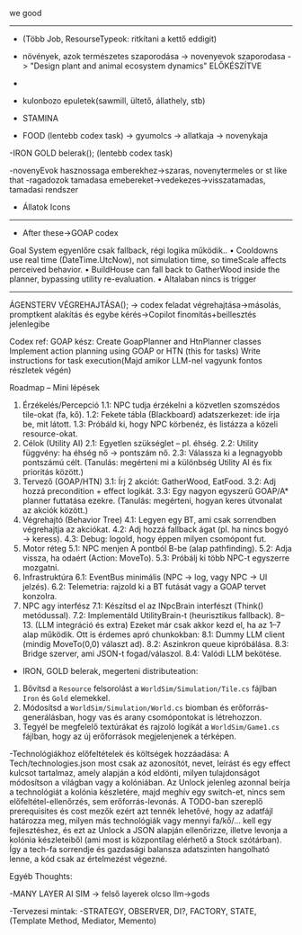 ﻿
we good

-----------------------

- (Több Job, ResourseTypeok: ritkítani a kettő eddigit)

- növények, azok természetes szaporodása -> novenyevok szaporodasa
-> "Design plant and animal ecosystem dynamics" ELŐKÉSZÍTVE
- 
- kulonbozo epuletek(sawmill, ültető, állathely, stb)
- STAMINA
- FOOD (lentebb codex task)
-> gyumolcs
-> allatkaja
-> novenykaja

-IRON GOLD belerak(); (lentebb codex task)

-novenyEvok hasznossaga emberekhez->szaras, novenytermeles or st like that
-ragadozok tamadasa emebereket->vedekezes->visszatamadas, tamadasi rendszer

- Állatok Icons

-----------------------


- After these->GOAP codex

Goal System egyenlőre csak fallback, régi logika működik..
•	Cooldowns use real time (DateTime.UtcNow), not simulation time, so timeScale affects perceived behavior.
•	BuildHouse can fall back to GatherWood inside the planner, bypassing utility re-evaluation.
•   Altalaban nincs is trigger

-----------------------


ÁGENSTERV VÉGREHAJTÁSA();
-> codex feladat végrehajtása->másolás, promptkent alakítás és egybe kérés->Copilot finomítás+beillesztés jelenlegibe

Codex ref:
GOAP kész: Create GoapPlanner and HtnPlanner classes
Implement action planning using GOAP or HTN (this for tasks)
Write instructions for task execution(Majd amikor LLM-nel vagyunk fontos részletek végén)


Roadmap – Mini lépések
1. Érzékelés/Percepció
 1.1: NPC tudja érzékelni a közvetlen szomszédos tile-okat (fa, kő).
 1.2: Fekete tábla (Blackboard) adatszerkezet: ide írja be, mit látott.
 1.3: Próbáld ki, hogy NPC körbenéz, és listázza a közeli resource-okat.
2. Célok (Utility AI)
 2.1: Egyetlen szükséglet – pl. éhség.
 2.2: Utility függvény: ha éhség nő → pontszám nő.
 2.3: Válassza ki a legnagyobb pontszámú célt.
(Tanulás: megérteni mi a különbség Utility AI és fix prioritás között.)
3. Tervező (GOAP/HTN)
 3.1: Írj 2 akciót: GatherWood, EatFood.
 3.2: Adj hozzá precondition + effect logikát.
 3.3: Egy nagyon egyszerű GOAP/A* planner futtatása ezekre.
(Tanulás: megérteni, hogyan keres útvonalat az akciók között.)
4. Végrehajtó (Behavior Tree)
 4.1: Legyen egy BT, ami csak sorrendben végrehajtja az akciókat.
 4.2: Adj hozzá fallback ágat (pl. ha nincs bogyó → keress).
 4.3: Debug: logold, hogy éppen milyen csomópont fut.
5. Motor réteg
 5.1: NPC menjen A pontból B-be (alap pathfinding).
 5.2: Adja vissza, ha odaért (Action: MoveTo).
 5.3: Próbálj ki több NPC-t egyszerre mozgatni.
6. Infrastruktúra
 6.1: EventBus minimális (NPC → log, vagy NPC → UI jelzés).
 6.2: Telemetria: rajzold ki a BT futását vagy a GOAP tervet konzolra.
7. NPC agy interfész
 7.1: Készítsd el az INpcBrain interfészt (Think() metódussal).
 7.2: Implementáld UtilityBrain-t (heurisztikus fallback).
8–13. (LLM integráció és extra)
Ezeket már csak akkor kezd el, ha az 1–7 alap működik. Ott is érdemes apró chunkokban:
 8.1: Dummy LLM client (mindig MoveTo(0,0) választ ad).
 8.2: Aszinkron queue kipróbálása.
 8.3: Bridge szerver, ami JSON-t fogad/válaszol.
 8.4: Valódi LLM bekötése.



- IRON, GOLD belerak, megerteni distributeation: 
1. Bővítsd a `Resource` felsorolást a `WorldSim/Simulation/Tile.cs` fájlban `Iron` és `Gold` elemekkel.
2. Módosítsd a `WorldSim/Simulation/World.cs` biomban és erőforrás-generálásban, hogy vas és arany csomópontokat is létrehozzon.
3. Tegyél be megfelelő textúrákat és rajzoló logikát a `WorldSim/Game1.cs` fájlban, hogy az új erőforrások megjelenjenek a térképen.


-Technológiákhoz előfeltételek és költségek hozzáadása: 
A Tech/technologies.json most csak az azonosítót, nevet, leírást és egy effect kulcsot tartalmaz, 
amely alapján a kód eldönti, milyen tulajdonságot módosítson a világban vagy a kolóniában. 
Az Unlock jelenleg azonnal beírja a technológiát a kolónia készletére, majd meghív egy switch-et, 
nincs sem előfeltétel-ellenőrzés, sem erőforrás-levonás. A TODO-ban szereplő prerequisites és cost mezők ezért 
azt tennék lehetővé, hogy az adatfájl határozza meg, milyen más technológiák vagy mennyi fa/kő/… kell egy 
fejlesztéshez, és ezt az Unlock a JSON alapján ellenőrizze, illetve levonja a kolónia készleteiből (ami most is 
központilag elérhető a Stock szótárban). Így a tech-fa sorrendje és gazdasági balansza adatszinten hangolható lenne, 
a kód csak az értelmezést végezné.



Egyéb Thoughts:

-MANY LAYER AI SIM -> felső layerek olcso llm->gods

-Tervezesi mintak:
-STRATEGY, OBSERVER, DI?, FACTORY, STATE, (Template Method, Mediator, Memento)







